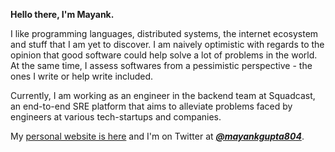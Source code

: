 **Hello there, I'm Mayank.**

I like programming languages, distributed systems, the internet ecosystem and stuff that I am yet to discover.
I am naively optimistic with regards to the opinion that good software could help solve a lot of problems in the world.
At the same time, I assess softwares from a pessimistic perspective - the ones I write or help write included.

Currently, I am working as an engineer in the backend team at Squadcast, an end-to-end SRE platform that aims to
alleviate problems faced by engineers at various tech-startups and companies.

My [personal website is here](https://mayankgupta.co) and I'm on Twitter at [***@mayankgupta804***](https://twitter.com/mayankgupta804).